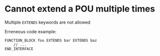 # Cannot extend a POU multiple times 

Multiple `EXTENDS` keywords are not allowed

Erreneous code example:
```
FUNCTION_BLOCK foo EXTENDS bar EXTENDS baz
    // ...
END_INTERFACE
```